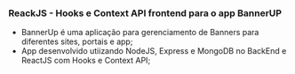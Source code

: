 ### ReackJS - Hooks e Context API frontend para o app BannerUP

- BannerUp é uma aplicação para gerenciamento de Banners para diferentes sites, portais e app;
- App desenvolvido utiizando NodeJS, Express e MongoDB no BackEnd e ReactJS com Hooks e Context API;